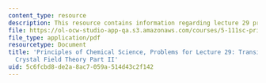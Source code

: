 ```yaml
---
content_type: resource
description: This resource contains information regarding lecture 29 problem.
file: https://ol-ocw-studio-app-qa.s3.amazonaws.com/courses/5-111sc-principles-of-chemical-science-fall-2014/5c6fcbd8de2a8ac7059a514d43c2f142_MIT5_111F14_Lec29Prob.pdf
file_type: application/pdf
resourcetype: Document
title: 'Principles of Chemical Science, Problems for Lecture 29: Transition Metals:
  Crystal Field Theory Part II'
uid: 5c6fcbd8-de2a-8ac7-059a-514d43c2f142
---
```

